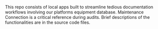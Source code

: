 This repo consists of local apps built to streamline tedious documentation workflows involving our platforms equipment database. Maintenance Connection is a critical reference during audits. 
Brief descriptions of the functionalities are in the source code files. 
